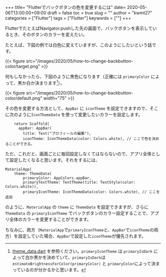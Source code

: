 +++
title= "Flutterでバックボタンの色を変更するには"
date= 2020-05-06T13:00:00+09:00
draft = false
toc = true
slug = ""
author = "kwmt27"
categories = ["Flutter"]
tags = ["Flutter"]
keywords = [""]
+++


FlutterでたとえばNavigator.pushした先の画面で、バックボタンを表示しているとき、そのボタンのカラーを変えたい。

たとえば、下図の例では白色に変えていますが、このようにしたいという話です。


{{< figure src="/images/2020/05/how-to-change-backbutton-color/target.png" >}}



何もしなかったら、下図のように黒色になります（正確には `primaryColor` によって、黒か白か決まります[^1]）。

[^1]: [theme_data.dart](https://github.com/flutter/flutter/blob/master/packages/flutter/lib/src/material/theme_data.dart#L320) を参照ください。`primaryIconTheme` は `primaryIsDark` によって白か黒かを決めていて、`primaryIsDark`は `estimateBrightnessForColor(primaryColor)` と `primaryColor`によって決まっているのが分かるかと思います。

{{< figure src="/images/2020/05/how-to-change-backbutton-color/default.png" width="75" >}}


その色を変更する方法として、`AppBar` に `iconTheme` を設定できますので、そこに次のように`IconThemeData` を使って変更したいカラーを設定します。

```
    return Scaffold(
      appBar: AppBar(
        title: Text("プロフィールの編集"),
        iconTheme: IconThemeData(color: Colors.white), // ここで色を決めることができる。
```

ただ、これだと、画面ごとに毎回設定しなくてはならないので、アプリ全体として設定したくなると思います。それをするには、

```
MaterialApp(
    theme: ThemeData(
        primaryColor: AppColors.appBar,
        primaryTextTheme: TextTheme(title: TextStyle(color: Colors.white)),
        primaryIconTheme: IconThemeData(color: Colors.white), // ここを追加
```

のように、`MaterialApp` の `theme` に `ThemeData` を設定できますが、さらに `ThemeData` の `primaryIconTheme` でバックボタンのカラー設定することで、アプリ全体のカラーを変更することができます。


ちなみに、両方（`MaterialApp`で`primaryIconTheme`と、`AppBar`で`iconTheme`の両方）を設定していた場合、`AppBar`で設定した`iconTheme`が優先されます。